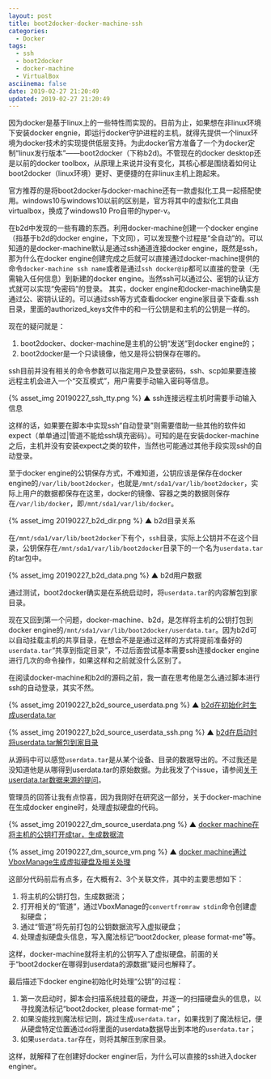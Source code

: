 ```yaml
---
layout: post
title: boot2docker-docker-machine-ssh
categories:
  - Docker
tags:
  - ssh
  - boot2docker
  - docker-machine
  - VirtualBox
asciinema: false
date: 2019-02-27 21:20:49
updated: 2019-02-27 21:20:49
---
```


因为docker是基于linux上的一些特性而实现的。目前为止，如果想在非linux环境下安装docker engnie，即运行docker守护进程的主机，就得先提供一个linux环境为docker技术的实现提供低层支持。为此docker官方准备了一个为docker定制“linux发行版本”——boot2docker（下称b2d)。不管现在的docker desktop还是以前的docker toolbox，从原理上来说并没有变化，其核心都是围绕着如何让boot2docker（linux环境）更好、更便捷的在非linux主机上跑起来。

<!-- more -->

官方推荐的是将boot2docker与docker-machine还有一款虚拟化工具一起搭配使用。windows10与windows10以前的区别是，官方将其中的虚拟化工具由virtualbox，换成了windows10 Pro自带的hyper-v。

在b2d中发现的一些有趣的东西。利用docker-machine创建一个docker engine（指基于b2d的docker engine，下文同），可以发现整个过程是“全自动”的。可以知道的是docker-machine默认是通过ssh通道连接docker engine，既然是ssh，那为什么在docker engine创建完成之后就可以直接通过docker-machine提供的命令`docker-machine ssh name`或者是通过`ssh docker@ip`都可以直接的登录（无需输入任何信息）到新建的docker engine。当然ssh可以通过公、密钥的认证方式就可以实现“免密码”的登录。
其实，docker engine和docker-machine确实是通过公、密钥认证的。可以通过ssh等方式查看docker engine家目录下查看.ssh目录，里面的authorized_keys文件中的和一行公钥是和主机的公钥是一样的。

现在的疑问就是：

1. boot2docker、docker-machine是主机的公钥“发送”到docker engine的；
2. boot2docker是一个只读镜像，他又是将公钥保存在哪的。

ssh目前并没有相关的命令参数可以指定用户及登录密码，ssh、scp如果要连接远程主机会进入一个“交互模式”，用户需要手动输入密码等信息。

{% asset_img 20190227_ssh_tty.png %}
▲ ssh连接远程主机时需要手动输入信息

这样的话，如果要在脚本中实现ssh“自动登录”则需要借助一些其他的软件如expect（单单通过|管道不能给ssh填充密码）。可知的是在安装docker-machine之后，主机并没有安装expect之类的软件，当然也可能通过其他手段实现ssh的自动登录。

至于docker engine的公钥保存方式，不难知道，公钥应该是保存在docker engine的`/var/lib/boot2docker`，也就是`/mnt/sda1/var/lib/boot2docker`，实际上用户的数据都保存在这里，docker的镜像、容器之类的数据则保存在`/var/lib/docker`，即`/mnt/sda1/var/lib/docker`。

{% asset_img 20190227_b2d_dir.png %}
▲ b2d目录关系

在`/mnt/sda1/var/lib/boot2docker`下有个，`ssh`目录，实际上公钥并不在这个目录，公钥保存在`/mnt/sda1/var/lib/boot2docker`目录下的一个名为`userdata.tar`的tar包中。

{% asset_img 20190227_b2d_data.png %}
▲ b2d用户数据

通过测试，boot2docker确实是在系统启动时，将`userdata.tar`的内容解包到家目录。

现在又回到第一个问题，docker-machine、b2d，是怎样将主机的公钥打包到docker engine的`/mnt/sda1/var/lib/boot2docker/userdata.tar`。因为b2d可以自动挂载主机的共享目录，在想会不是是通过这样的方式将提前准备好的`userdata.tar`“共享到指定目录”，不过后面尝试基本需要ssh连接docker engine进行几次的命令操作，如果这样和之前就没什么区别了。

在阅读docker-machine和b2d的源码之前，我一直在思考他是怎么通过脚本进行ssh的自动登录，其实不然。

{% asset_img 20190227_b2d_source_userdata.png %}
▲ [b2d在初始化时生成userdata.tar](https://github.com/boot2docker/boot2docker/blob/master/files/init.d/autoformat#L23-L50)

{% asset_img 20190227_b2d_source_userdata_ssh.png %}
▲ [b2d在启动时将userdata.tar解包到家目录](https://github.com/boot2docker/boot2docker/blob/master/files/init.d/autoformat#L151-L158)

从源码中可以感觉`userdata.tar`是从某个设备、目录的数据导出的。不过我还是没知道他是从哪得到userdata.tar的原始数据。为此我发了个issue，请参阅[关于userdata.tar数据来源的提问](https://github.com/boot2docker/boot2docker/issues/1379)。

管理员的回答让我有点惊喜，因为我刚好在研究这一部分，关于docker-machine在生成docker engine时，处理虚拟硬盘的代码。

{% asset_img 20190227_dm_source_userdata.png %}
▲ [docker machine在将主机的公钥打开成tar，生成数据流](https://github.com/docker/machine/blob/61ef47dc5d6b1658e3d6636f9382d50507c8c7e1/libmachine/mcnutils/b2d.go#L485-L542)

{% asset_img 20190227_dm_source_vm.png %}
▲ [docker machine通过VboxManage生成虚拟硬盘及相关处理](https://github.com/docker/machine/blob/61ef47dc5d6b1658e3d6636f9382d50507c8c7e1/libmachine/mcnutils/b2d.go#L485-L542)

这部分代码前后有点多，在大概有2、3个关联文件，其中的主要思想如下：

1. 将主机的公钥打包，生成数据流；
2. 打开相关的“管道”，通过VboxManage的`convertfromraw stdin`命令创建虚拟硬盘；
3. 通过“管道”将先前打包的公钥数据流写入虚拟硬盘；
4. 处理虚拟硬盘头信息，写入魔法标记“boot2docker, please format-me”等。

这样，docker-machine就将主机的公钥写入了虚拟硬盘。前面的关于“boot2docker在哪得到userdata的源数据”疑问也解释了。

最后描述下docker engine初始化时处理“公钥”的过程：

1. 第一次启动时，脚本会扫描系统挂载的硬盘，并逐一的扫描硬盘头的信息，以寻找魔法标记“boot2docker, please format-me”；
2. 如果没能找到魔法标记则，跳过生成`userdata.tar`，如果找到了魔法标记，便从硬盘特定位置通过`dd`将里面的userdata数据导出到本地的`userdata.tar`；
3. 如果`userdata.tar`存在，则将其解压到家目录。

这样，就解释了在创建好docker enginer后，为什么可以直接的ssh进入docker enginer。
